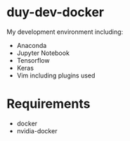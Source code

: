 # duy-dev-docker

My development environment including:

- Anaconda
- Jupyter Notebook
- Tensorflow
- Keras
- Vim including plugins used

# Requirements

- docker
- nvidia-docker
